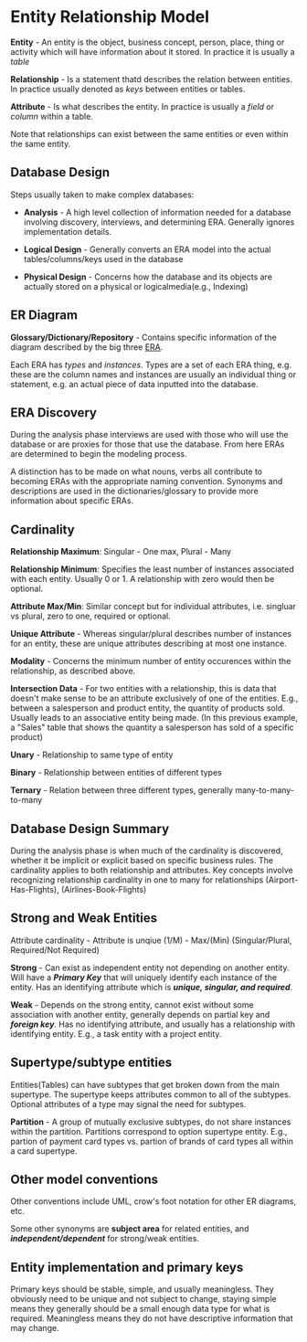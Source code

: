 # Entity Relationship Model  

**Entity** - 
An entity is the object, business concept, person, place, thing or activity which will have information about it stored. In practice it is usually a *table*

**Relationship** - Is a statement thatd describes the relation between entities.  In practice usually denoted as *keys* between entities or tables.

**Attribute** - Is what describes the entity. In practice is usually a *field* or *column* within a table.

Note that relationships can exist between the same entities or even within the same entity.  

## Database Design  

Steps usually taken to make complex databases:  

- **Analysis** - A high level collection of information needed for a database involving discovery, interviews, and determining ERA.  Generally ignores implementation details.  

- **Logical Design** - Generally converts an ERA model into the actual tables/columns/keys used in the database  

- **Physical Design** - Concerns how the database and its objects are actually stored on a physical or logicalmedia(e.g., Indexing)  

## ER Diagram  

**Glossary/Dictionary/Repository** - Contains specific information of the diagram described by the big three <u>ERA</u>.  

Each ERA has *types* and *instances*. Types are a set of each ERA thing, e.g. these are the column names and instances are usually an individual thing or statement, e.g. an actual piece of data inputted into the database.  

## ERA Discovery  

During the analysis phase interviews are used with those who will use the database or are proxies for those that use the database. From here ERAs are determined to begin the modeling process.  

A distinction has to be made on what nouns, verbs all contribute to becoming ERAs with the appropriate naming convention.  Synonyms and descriptions are used in the dictionaries/glossary to provide more information about specific ERAs.  

## Cardinality  

**Relationship Maximum**: Singular - One max, Plural - Many  

**Relationship Minimum**: Specifies the least number of instances associated with each entity.  Usually 0 or 1. A relationship with zero would then be optional.  


**Attribute Max/Min**:  Similar concept but for individual attributes, i.e. singluar vs plural, zero to one, required or optional.  

**Unique Attribute** - Whereas singular/plural describes number of instances for an entity, these are unique attributes describing at most one instance.  

**Modality** - Concerns the minimum number of entity occurences within the relationship, as described above.  

**Intersection Data** - For two entities with a relationship, this is data that doesn't make sense to be an attribute exclusively of one of the entities. E.g., between a salesperson and product entity, the quantity of products sold. Usually leads to an associative entity being made. (In this previous example, a "Sales" table that shows the quantity a salesperson has sold of a specific product)  

**Unary** - Relationship to same type of entity  

**Binary** - Relationship between entities of different types  

**Ternary** - Relation between three different types, generally many-to-many-to-many

## Database Design Summary  

During the analysis phase is when much of the cardinality is discovered, whether it be implicit or explicit based on specific business rules.  The cardinality applies to both relationship and attributes.  Key concepts involve recognizing relationship cardinality in one to many for relationships (Airport-Has-Flights), (Airlines-Book-Flights)  

## Strong and Weak Entities  

Attribute cardinality - Attribute is unqiue (1/M) - Max/(Min) (Singular/Plural, Required/Not Required)  

**Strong** - Can exist as independent entity not depending on another entity.  Will have a ***Primary Key*** that will uniquely identify each instance of the entity.  Has an identifying attribute which is ***unique, singular, and required***.  

**Weak** - Depends on the strong entity, cannot exist without some association with another entity, generally depends on partial key and ***foreign key***.  Has no identifying attribute, and usually has a relationship with identifying entity.  E.g.,  a task entity with a project entity.  


## Supertype/subtype entities  

Entities(Tables) can have subtypes that get broken down from the main supertype.  The supertype keeps attributes common to all of the subtypes.  Optional attributes of a type may signal the need for subtypes.  

**Partition** - A group of mutually exclusive subtypes, do not share instances within the partition.  Partitions correspond to option supertype entity.  E.g., partion of payment card types vs. partion of brands of card types all within a card supertype.  

## Other model conventions  

Other conventions include UML, crow's foot notation for other ER diagrams, etc.  

Some other synonyms are **subject area** for related entities, and ***independent/dependent*** for strong/weak entities.  

## Entity implementation and primary keys  

Primary keys should be stable, simple, and usually meaningless.  They obviously need to be unique and not subject to change, staying simple means they generally should be a small enough data type for what is required.  Meaningless means they do not have descriptive information that may change.  

